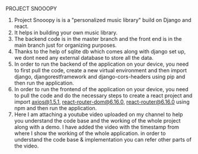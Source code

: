 PROJECT SNOOOPY
1. Project Snooopy is is a "personalized music library" build on Django and react.
2. It helps in building your own music library.
3. The backend code is in the master branch and the front end is in the main branch just for organizing purposes.
4. Thanks to the help of sqlite db which comes along with django set up, we dont need any external database to store all the data.
5. In order to run the backend of the application on your device, you need to first pull the code, create a new virtual environment and then import django, djangorestframework and django-cors-headers using pip and then run the application.
6. In order to run the frontend of the application on your device, you need to pull the code and do the necessary steps to create a react project and import axios@1.5.1, react-router-dom@6.16.0, react-router@6.16.0 using npm and then run the application.
7. Here I am attaching a youtube video uploaded on my channel to help you understand the code base and the working of the whole project along with a demo. I have added the video with the timestamp from where I show the working of the whole application. in order to understand the code base & implementation you can refer other parts of the video.
   
